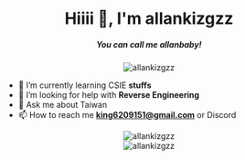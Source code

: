 <h1 align="center">Hiiii 👋, I'm allankizgzz </h1>
<h5 align="center">You can call me allanbaby!</h5>
<p align="center"><img src="https://komarev.com/ghpvc/?username=allankizgzz&label=Profile%20views&color=1ea97f&style=flat" alt="allankizgzz" /></p>

- 🌱 I’m currently learning CSIE **stuffs**
- 🤔 I’m looking for help with **Reverse Engineering**
- 💬 Ask me about Taiwan
- 📫 How to reach me **king6209151@gmail.com** or Discord

<p align="center">
<img align="center" src="https://github-readme-stats-git-masterrstaa-rickstaa.vercel.app/api/top-langs?langs_count=6&username=allankizgzz&show_icons=true&theme=vue-dark&layout=compact&hide=css,html,javascript&count_private=true" alt="allankizgzz" />
  <br></>
 <img align="center" src="https://github-readme-stats-git-masterrstaa-rickstaa.vercel.app/api?username=allankizgzz&show_icons=true&theme=vue-dark&count_private=true" alt="allankizgzz" />

<!--
**allankizgzz/allankizgzz** is a ✨ _special_ ✨ repository because its `README.md` (this file) appears on your GitHub profile.

Here are some ideas to get you started:

- 🔭 I’m currently working on ...
- 🌱 I’m currently learning ...
- 👯 I’m looking to collaborate on ...
- 🤔 I’m looking for help with ...
- 💬 Ask me about ...
- 📫 How to reach me: ...
- 😄 Pronouns: ...
- ⚡ Fun fact: ...
-->

